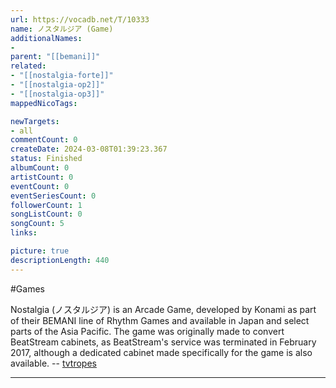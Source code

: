 ```yaml
---
url: https://vocadb.net/T/10333
name: ノスタルジア (Game)
additionalNames: 
- 
parent: "[[bemani]]"
related:
- "[[nostalgia-forte]]"
- "[[nostalgia-op2]]"
- "[[nostalgia-op3]]"
mappedNicoTags:

newTargets:
- all
commentCount: 0
createDate: 2024-03-08T01:39:23.367
status: Finished
albumCount: 0
artistCount: 0
eventCount: 0
eventSeriesCount: 0
followerCount: 1
songListCount: 0
songCount: 5
links: 

picture: true
descriptionLength: 440
---
```


#Games

Nostalgia (ノスタルジア) is an Arcade Game, developed by Konami as part of their BEMANI line of Rhythm Games and available in Japan and select parts of the Asia Pacific. The game was originally made to convert BeatStream cabinets, as BeatStream's service was terminated in February 2017, although a dedicated cabinet made specifically for the game is also available.
-- [tvtropes](https://tvtropes.org/pmwiki/pmwiki.php/VideoGame/NostalgiaBEMANI)

---


